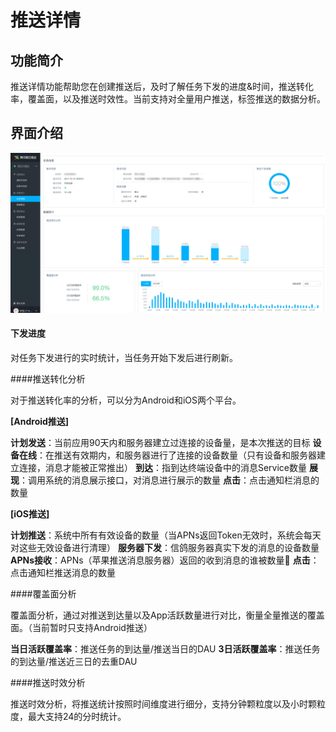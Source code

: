 # 推送详情

## 功能简介

推送详情功能帮助您在创建推送后，及时了解任务下发的进度&时间，推送转化率，覆盖面，以及推送时效性。当前支持对全量用户推送，标签推送的数据分析。

## 界面介绍

![](/assets/pushdetail1.png)

#### 下发进度

对任务下发进行的实时统计，当任务开始下发后进行刷新。

####推送转化分析

对于推送转化率的分析，可以分为Android和iOS两个平台。

**[Android推送]**

**计划发送**：当前应用90天内和服务器建立过连接的设备量，是本次推送的目标
**设备在线**：在推送有效期内，和服务器进行了连接的设备数量（只有设备和服务器建立连接，消息才能被正常推出）
**到达**：指到达终端设备中的消息Service数量
**展现**：调用系统的消息展示接口，对消息进行展示的数量
**点击**：点击通知栏消息的数量

**[iOS推送]**

**计划推送**：系统中所有有效设备的数量（当APNs返回Token无效时，系统会每天对这些无效设备进行清理）
**服务器下发**：信鸽服务器真实下发的消息的设备数量
**APNs接收**：APNs（苹果推送消息服务器）返回的收到消息的谁被数量
**点击**：点击通知栏推送消息的数量

####覆盖面分析

覆盖面分析，通过对推送到达量以及App活跃数量进行对比，衡量全量推送的覆盖面。（当前暂时只支持Android推送）

**当日活跃覆盖率**：推送任务的到达量/推送当日的DAU
**3日活跃覆盖率**：推送任务的到达量/推送近三日的去重DAU

####推送时效分析

推送时效分析，将推送统计按照时间维度进行细分，支持分钟颗粒度以及小时颗粒度，最大支持24的分时统计。

